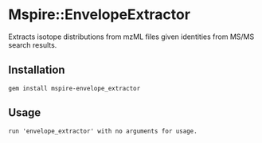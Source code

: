 # Mspire::EnvelopeExtractor

Extracts isotope distributions from mzML files given identities from MS/MS search results.

## Installation

    gem install mspire-envelope_extractor

## Usage

    run 'envelope_extractor' with no arguments for usage.
